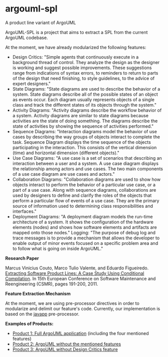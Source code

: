 # argouml-spl
A product line variant of ArgoUML

ArgoUML-SPL is a project that aims to extract a SPL from the current ArgoUML codebase.

At the moment, we have already modularized the following features:

<UL>

<LI> Design Critics: "Simple agents that continuously execute in a background thread of control. They analyze the design as the designer is working and suggest possible improvements. These suggestions range from indications of syntax errors, to reminders to return to parts of the design that need finishing, to style guidelines, to the advice of expert designers."

<LI> State Diagrams: "State diagrams are used to describe the behavior of a system. State diagrams describe all of the possible states of an object as events occur. Each diagram usually represents objects of a single class and track the different states of its objects through the system."

<LI> Activity Diagrams: "Activity diagrams describe the workflow behavior of a system. Activity diagrams are similar to state diagrams because activities are the state of doing something. The diagrams describe the state of activities by showing the sequence of activities performed."

<LI> Sequence Diagrams: "Interaction diagrams model the behavior of use cases by describing the way groups of objects interact to complete the task. Sequence Diagram displays the time sequence of the objects participating in the interaction. This consists of the vertical dimension (time) and horizontal dimension (different objects)."

<LI> Use Case Diagrams: "A use case is a set of scenarios that describing an interaction between a user and a system. A use case diagram displays the relationship among actors and use cases. The two main components of a use case diagram are use cases and actors."

<LI> Collaboration Diagrams: "Collaboration diagrams are used to show how objects interact to perform the behavior of a particular use case, or a part of a use case. Along with sequence diagrams, collaborations are used by designers to define and clarify the roles of the objects that perform a particular flow of events of a use case. They are the primary source of information used to determining class responsibilities and interfaces."

<LI> Deployment Diagrams: "A deployment diagram models the run-time architecture of a system. It shows the configuration of the hardware elements (nodes) and shows how software elements and artifacts are mapped onto those nodes."
Logging: "The purpose of debug log and trace messages is to provide a mechanism that allows the developer to enable output of minor events focused on a specific problem area and to follow what is going on inside ArgoUML."

</UL>


<B> Research Paper</B>

Marcus Vinicius Couto, Marco Tulio Valente, and Eduardo Figueiredo. <A HREF="http://homepages.dcc.ufmg.br/~mtov/pub/2011_csmr_argouml.pdf"> Extracting Software Product Lines: A Case Study Using Conditional Compilation</A>. In 15th European Conference on Software Maintenance and Reengineering (CSMR), pages 191-200, 2011.

<p>
<B>Feature Extraction Mechanism</B>

<p>At the moment, we are using pre-processor directives in order to modularize and delimit our feature's code. Currently, our implementation is based on the <a href="http://www.slashdev.ca/javapp/">javapp</a> pre-processor.</p>

<P>
<B>Examples of Products:</B>

<ul>

<li><a href="http://argouml-spl.tigris.org/downloads/argouml-spl_full.zip">Product 1: Full ArgoUML application</a> (including the four mentioned features) 

<li><a href="http://argouml-spl.tigris.org/downloads/argouml-spl_no-features.zip">Product 2: ArgoUML without the  mentioned features</a> 
		
<li><a href="http://argouml-spl.tigris.org/downloads/argouml-spl_no-cognitive.zip">Product 3: ArgoUML without Design Critics feature</a> 

</ul>
